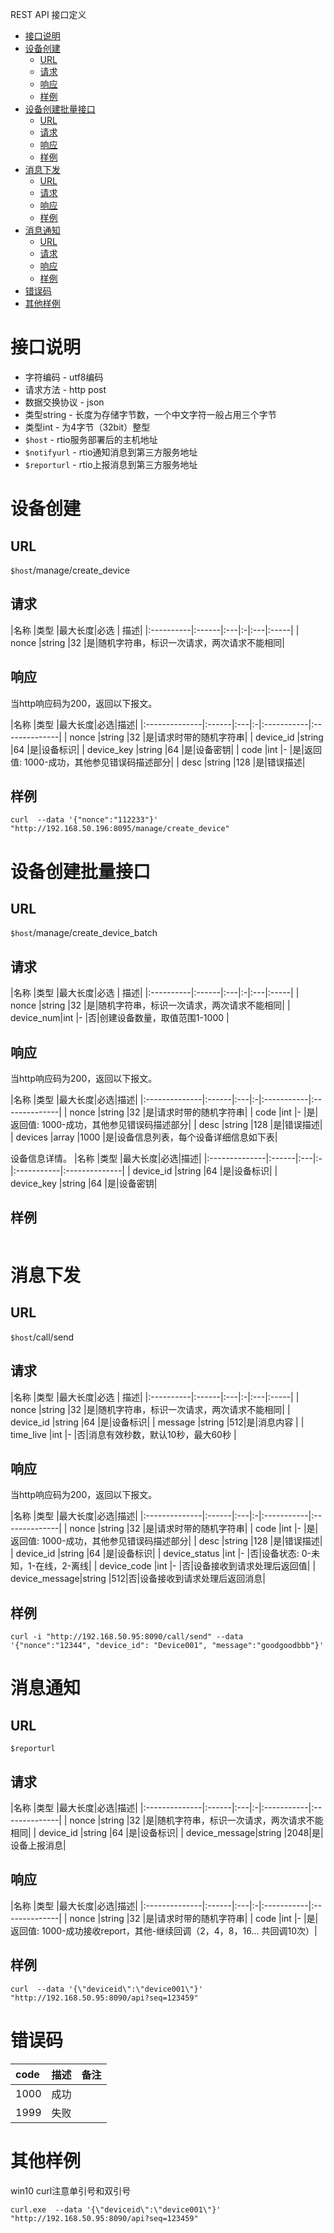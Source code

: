 REST API 接口定义



<!-- TOC -->

- [接口说明](#接口说明)
- [设备创建](#设备创建)
    - [URL](#url)
    - [请求](#请求)
    - [响应](#响应)
    - [样例](#样例)
- [设备创建批量接口](#设备创建批量接口)
    - [URL](#url-1)
    - [请求](#请求-1)
    - [响应](#响应-1)
    - [样例](#样例-1)
- [消息下发](#消息下发)
    - [URL](#url-2)
    - [请求](#请求-2)
    - [响应](#响应-2)
    - [样例](#样例-2)
- [消息通知](#消息通知)
    - [URL](#url-3)
    - [请求](#请求-3)
    - [响应](#响应-3)
    - [样例](#样例-3)
- [错误码](#错误码)
- [其他样例](#其他样例)

<!-- /TOC -->



# 接口说明
 - 字符编码 - utf8编码
 - 请求方法 - http post
 - 数据交换协议 - json
 - 类型string - 长度为存储字节数，一个中文字符一般占用三个字节
 - 类型int -  为4字节（32bit）整型
 -  `$host` - rtio服务部署后的主机地址
 -  `$notifyurl` - rtio通知消息到第三方服务地址
 -  `$reporturl` - rtio上报消息到第三方服务地址



# 设备创建

## URL
`$host`/manage/create_device

## 请求
  
|名称       |类型  |最大长度|必选 | 描述|
|:----------|:------|:---|:-|:---|:-----|
| nonce     |string |32  |是|随机字符串，标识一次请求，两次请求不能相同|

## 响应

当http响应码为200，返回以下报文。

|名称           |类型  |最大长度|必选|描述|
|:--------------|:------|:---|:-|:-----------|:--------------|
| nonce         |string |32  |是|请求时带的随机字符串|
| device_id     |string |64  |是|设备标识|
| device_key    |string |64  |是|设备密钥|
| code          |int    |-   |是|返回值: 1000-成功，其他参见错误码描述部分|
| desc          |string |128 |是|错误描述|



## 样例
 ```
 curl  --data '{"nonce":"112233"}' "http://192.168.50.196:8095/manage/create_device"
 ```

# 设备创建批量接口

## URL
`$host`/manage/create_device_batch

## 请求
  
|名称       |类型  |最大长度|必选 | 描述|
|:----------|:------|:---|:-|:---|:-----|
| nonce     |string |32  |是|随机字符串，标识一次请求，两次请求不能相同|
| device_num|int    |-   |否|创建设备数量，取值范围1-1000 |

## 响应

当http响应码为200，返回以下报文。

|名称           |类型  |最大长度|必选|描述|
|:--------------|:------|:---|:-|:-----------|:--------------|
| nonce         |string |32  |是|请求时带的随机字符串|
| code          |int    |-   |是|返回值: 1000-成功，其他参见错误码描述部分|
| desc          |string |128 |是|错误描述|
| devices       |array |1000 |是|设备信息列表，每个设备详细信息如下表|

设备信息详情。
|名称           |类型  |最大长度|必选|描述|
|:--------------|:------|:---|:-|:-----------|:--------------|
| device_id     |string |64  |是|设备标识|
| device_key    |string |64  |是|设备密钥|


## 样例
 ```
 ```

# 消息下发

## URL
`$host`/call/send

## 请求
  
|名称       |类型  |最大长度|必选 | 描述|
|:----------|:------|:---|:-|:---|:-----|
| nonce     |string |32  |是|随机字符串，标识一次请求，两次请求不能相同|
| device_id |string |64  |是|设备标识|
| message   |string |512|是|消息内容 |
| time_live |int    |-   |否|消息有效秒数，默认10秒，最大60秒 |

## 响应

当http响应码为200，返回以下报文。

|名称           |类型  |最大长度|必选|描述|
|:--------------|:------|:---|:-|:-----------|:--------------|
| nonce         |string |32  |是|请求时带的随机字符串|
| code          |int    |-   |是|返回值: 1000-成功，其他参见错误码描述部分|
| desc          |string |128 |是|错误描述|
| device_id     |string |64  |是|设备标识|
| device_status |int    |-   |否|设备状态: 0-未知，1-在线，2-离线|
| device_code   |int    |-   |否|设备接收到请求处理后返回值|
| device_message|string |512|否|设备接收到请求处理后返回消息|

## 样例
 ```
 curl -i "http://192.168.50.95:8090/call/send" --data '{"nonce":"12344", "device_id": "Device001", "message":"goodgoodbbb"}'
 ```

# 消息通知

## URL
`$reporturl`

## 请求
  
|名称           |类型  |最大长度|必选|描述|
|:--------------|:------|:---|:-|:-----------|:--------------|
| nonce         |string |32  |是|随机字符串，标识一次请求，两次请求不能相同|
| device_id     |string |64  |是|设备标识|
| device_message|string |2048|是|设备上报消息|


## 响应

|名称           |类型  |最大长度|必选|描述|
|:--------------|:------|:---|:-|:-----------|:--------------|
| nonce         |string |32  |是|请求时带的随机字符串|
| code          |int    |-   |是|返回值: 1000-成功接收report，其他-继续回调（2，4，8，16... 共回调10次）|


## 样例
 ```
 curl  --data '{\"deviceid\":\"device001\"}' "http://192.168.50.95:8090/api?seq=123459"
 ```
# 错误码

| code |描述        |备注|
|:-----|:-----------|:------------|
|1000  |成功        ||
|1999  |失败        ||




# 其他样例



win10 curl注意单引号和双引号
 
 ```
 curl.exe  --data '{\"deviceid\":\"device001\"}' "http://192.168.50.95:8090/api?seq=123459"
 ```